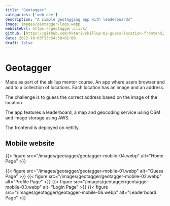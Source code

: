 ```yaml
---
title: "Geotagger"
categories: ['web-dev']
description: "A simple geotagging app with leaderboards"
image: images/geotagger/logo.webp
websiteUrl: https://geotagger.click/
github: [https://github.com/hktari/skillup-02-guess-location-frontend, https://github.com/hktari/skillup-02-guess-location-backend]
date: 2022-10-03T13:54:50+02:00
draft: false
---
```


# Geotagger
Made as part of the skillup mentor course. An app where users browser and add to a collection of locations. Each location has an image and an address.

The challenge is to guess the correct address based on the image of the location.


The app features a leaderboard, a map and geocoding service using OSM and image storage using AWS.

The frontend is deployed on netlify.


## Mobile website

{{< figure src="/images/geotagger/geotagger-mobile-04.webp" alt="Home Page" >}}

{{< figure src="/images/geotagger/geotagger-mobile-01.webp" alt="Guess Page" >}}
{{< figure src="/images/geotagger/geotagger-mobile-02.webp" alt="Profile Page" >}}
{{< figure src="/images/geotagger/geotagger-mobile-03.webp" alt="Login Page" >}}
{{< figure src="/images/geotagger/geotagger-mobile-06.webp" alt="Leaderboard Page" >}}



